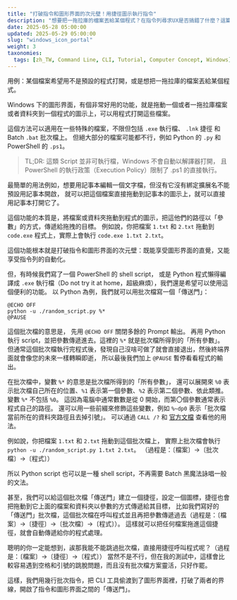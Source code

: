 ```yaml
---
title: "打破指令和圖形界面的次元壁！用捷徑圖示執行指令"
description: "想要把一拖拉庫的檔案丟給某個程式？在指令列尋求UX是否搞錯了什麼？這篇文章用幾行批次指令，把指令列工具偷渡到了圖形界面裡，打破了兩者的界線，開啟指令和圖形界面之間的「傳送門」。"
date: 2025-05-28 05:00:00
updated: 2025-05-29 05:00:00
slug: "windows_icon_portal"
weight: 3
taxonomies:
  tags: [zh_TW, Command Line, CLI, Tutorial, Computer Concept, Windows]
---
```


用例：某個檔案希望用不是預設的程式打開，或是想把一拖拉庫的檔案丟給某個程式。

Windows 下的圖形界面，有個非常好用的功能，就是拖動一個或者一拖拉庫檔案或者資料夾到一個程式的圖示上，可以用程式打開這些檔案。

這個方法可以適用在一些特殊的檔案，不限但包括 `.exe` 執行檔、 `.lnk` 捷徑 和 Batch `.bat` 批次檔上。
但絕大部分的檔案可能都不行，例如 Python 的 `.py` 和 PowerShell 的 `.ps1`。

> TL;DR: 這類 Script 並非可執行檔，Windows 不會自動以解譯器打開，
且 PowerShell 的執行政策（Execution Policy）限制了 .ps1 的直接執行。

最簡單的用法例如，想要用記事本編輯一個文字檔，但沒有它沒有綁定擴展名不能預設用記事本開啟，
就可以把這個檔案直接拖動到記事本的圖示上，就可以直接用記事本打開它了。

這個功能的本質是，將檔案或資料夾拖動到程式的圖示，把這他們的路徑以「參數」的方式，傳遞給拖拽的目標。
例如說，你把檔案 `1.txt` 和 `2.txt` 拖動到 `code.exe` 程式上，實際上會執行 `code.exe 1.txt 2.txt`。

這個功能根本就是打破指令和圖形界面的次元壁：既能享受圖形界面的直覺，又能享受指令列的自動化。

但，有時候我們寫了一個 PowerShell 的 shell script，
或是 Python 程式懶得編譯成 `.exe` 執行檔（Do not try it at home，超級麻煩），我們還是希望可以使用這個便利的功能。
以 Python 為例，我們就可以用批次檔寫一個「傳送門」：

```batch
@ECHO OFF
python -u ./random_script.py %*
@PAUSE
```

這個批次檔的意思是，
先用 `@ECHO OFF` 關閉多餘的 Prompt 輸出。
再用 Python 執行 script，並把參數傳遞進去。這裡的 `%*` 就是批次檔所得到的「所有參數」。
但通常這個批次檔執行完程式後，發現自己沒啥可做了就會直接退出，然後終端界面就會像您的未來一樣轉瞬即逝，
所以最後我們加上 `@PAUSE` 暫停看看程式的輸出。

在批次檔中，變數 `%*` 的意思是批次檔所得到的「所有參數」，
還可以展開來 `%0` 表示批次檔自己所在的位置、`%1` 表示第一個參數、`%2` 表示第二個參數、依此類推。
變數 `%*` 不包括 `%0`。
這因為電腦中通常數數是從 0 開始，而第〇個參數通常表示程式自己的路徑。
還可以用一些前綴來修飾這些變數，例如 `%~dp0` 表示「批次檔當前所在的資料夾路徑且去掉引號」。
可以通過 `CALL /?` 和 [官方文檔][commands/call] 查看他的用法。

[commands/call]: https://learn.microsoft.com/en-us/windows-server/administration/windows-commands/call

例如說，你把檔案 `1.txt` 和 `2.txt` 拖動到這個批次檔上，
實際上批次檔會執行 `python -u ./random_script.py 1.txt 2.txt`。
（過程是：〔檔案〕->〔批次檔〕->〔程式〕）

所以 Python script 也可以是一種 shell script，不再需要 Batch 黑魔法詠唱一般的文法。

甚至，我們可以給這個批次檔「傳送門」建立一個捷徑，設定一個圖標，捷徑也會把拖動到它上面的檔案和資料夾以參數的方式傳遞給其目標，
比如我們寫好的「傳送門」批次檔，這個批次檔在呼叫程式並且再把參數傳遞過去（過程是：〔檔案〕->〔捷徑〕->〔批次檔〕->〔程式〕）。
這樣就可以把任何檔案拖進這個捷徑，就會自動傳遞給你的程式處理。

聰明的你一定能想到，誒那我能不能跳過批次檔，直接用捷徑呼叫程式呢？（過程是：〔檔案〕->〔捷徑〕->〔程式〕）
當然不是不行，但在我的測試中，這樣會比較容易遇到空格和引號的跳脫問題，而且沒有批次檔方案靈活，只好作罷。

這樣，我們用幾行批次指令，把 CLI 工具偷渡到了圖形界面裡，打破了兩者的界線，開啟了指令和圖形界面之間的「傳送門」。
